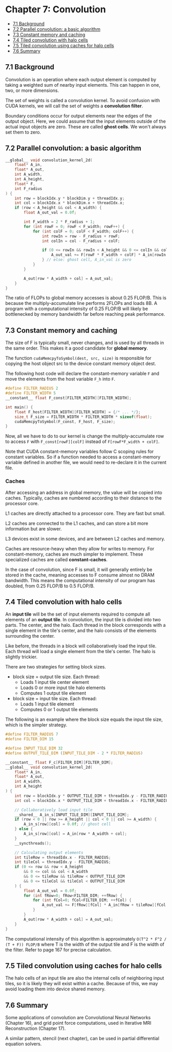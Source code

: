 # Chapter 7: Convolution

- [7.1 Background](#71-background)
- [7.2 Parallel convolution: a basic algorithm](#72-parallel-convolution-a-basic-algorithm)
- [7.3 Constant memory and caching](#73-constant-memory-and-caching)
- [7.4 Tiled convolution with halo cells](#74-tiled-convolution-with-halo-cells)
- [7.5 Tiled convolution using caches for halo cells](#75-tiled-convolution-using-caches-for-halo-cells)
- [7.6 Summary](#76-summary)

## 7.1 Background
Convolution is an operation where each output element is computed by taking a weighted sum of nearby input elements. This can happen in one, two, or more dimensions.

The set of weights is called a convolution kernel. To avoid confusion with CUDA kernels, we will call the set of weights a **convolution filter**.

Boundary conditions occur for output elements near the edges of the output object. Here, we could assume that the input elements outside of the actual input objects are zero. These are called **ghost cells**. We won't always set them to zero.


## 7.2 Parallel convolution: a basic algorithm
```c
__global__ void convolution_kernel_2d(
    float* A_in,
    float* A_out,
    int A_width,
    int A_height,
    float* F,
    int F_radius
) {
    int row = blockIdx.y * blockDim.y + threadIdx.y;
    int col = blockIdx.x * blockDim.x + threadIdx.x;
    if (row < A_height && col < A_width) {
        float A_out_val = 0.0f;

        int F_width = 2 * F_radius + 1;
        for (int rowF = 0; rowF < F_width; rowF++) {
            for (int colF = 0; colF < F_width; colF++) {
                int rowIn = row - F_radius + rowF;
                int colIn = col - F_radius + colF;

                if (0 <= rowIn && rowIn < A_height && 0 <= colIn && colIn < A_width) {
                    A_out_val += F[rowF * F_width + colF] * A_in[rowIn * A_width + colIn];
                } // else: ghost cell, A_in_val is zero
            }
        }

        A_out[row * A_width + col] = A_out_val;
    }
}
```

The ratio of FLOPs to global memory accesses is about 0.25 FLOP/B. This is because the multiply-accumulate line performs 2FLOPs and loads 8B. A program with a computational intensity of 0.25 FLOP/B will likely be bottlenecked by memory bandwidth far before reaching peak performance.

## 7.3 Constant memory and caching
The size of F is typically small, never changes, and is used by all threads in the same order. This makes it a good candidate for **global memory**.

The function `cudaMemcpyToSymbol(dest, src, size)` is responsible for copying the host object src to the device constant memory object dest.

The following host code will declare the constant-memory variable `F` and move the elements from the host variable `F_h` into `F`.
```c
#define FILTER_RADIUS 2
#define FILTER_WIDTH 5
__constant__ float F_const[FILTER_WIDTH][FILTER_WIDTH];

int main() {
    float F_host[FILTER_WIDTH][FILTER_WIDTH] = {/* ... */};
    size_t F_size = FILTER_WIDTH * FILTER_WIDTH * sizeof(float);
    cudaMemcpyToSymbol(F_const, F_host, F_size);
}
```

Now, all we have to do to our kernel is change the multiply-accumulate row to access `F` with `F_const[rowF][colF]` instead of `F[rowF*F_width + colF]`.

Note that CUDA constant-memory variables follow C scoping rules for constant variables. So if a function needed to access a constant-memory variable defined in another file, we would need to re-declare it in the current file.

### Caches
After accessing an address in global memory, the value will be copied into caches. Typically, caches are numbered according to their distance to the processor core.

L1 caches are directly attached to a processor core. They are fast but small.

L2 caches are connected to the L1 caches, and can store a bit more information but are slower.

L3 devices exist in some devices, and are between L2 caches and memory.

Caches are resource-heavy when they allow for writes to memory. For constant-memory, caches are much simpler to implement. These specialized caches are called **constant-caches**.

In the case of convolution, since F is small, it will generally entirely be stored in the cache, meaning accesses to F consume almost no DRAM bandwidth. This means the computational intensity of our program has doubled, from 0.25 FLOP/B to 0.5 FLOP/B.

## 7.4 Tiled convolution with halo cells
An **input tile** will be the set of input elements required to compute all elements of an **output tile**. In convolution, the input tile is divided into two parts. The center, and the halo. Each thread in the block corresponds with a single element in the tile's center, and the halo consists of the elements surrounding the center.

Like before, the threads in a block will collaboratively load the input tile. Each thread will load a single element from the tile's center. The halo is slightly trickier.

There are two strategies for setting block sizes.
- block size = output tile size. Each thread:
  - Loads 1 input tile center element
  - Loads 0 or more input tile halo elements
  - Computes 1 output tile element
- block size = input tile size. Each thread:
  - Loads 1 input tile element
  - Computes 0 or 1 output tile elements

The following is an example where the block size equals the input tile size, which is the simpler strategy.
```c
#define FILTER_RADIUS 7
#define FILTER_DIM 15

#define INPUT_TILE_DIM 32
#define OUTPUT_TILE_DIM (INPUT_TILE_DIM - 2 * FILTER_RADIUS)

__constant__ float F_c[FILTER_DIM][FILTER_DIM];
__global__ void convolution_kernel_2d(
    float* A_in,
    float* A_out,
    int A_width,
    int A_height
) {
    int row = blockIdx.y * OUTPUT_TILE_DIM + threadIdx.y - FILTER_RADIUS;
    int col = blockIdx.x * OUTPUT_TILE_DIM + threadIdx.x - FILTER_RADIUS;

    // Collaboratively load input tile
    __shared__ A_in_s[INPUT_TILE_DIM][INPUT_TILE_DIM];
    if (row < 0 || row >= A_height || col < 0 || col >= A_width) {
        A_in_s[row][col] = 0.0f; // ghost cell
    } else {
        A_in_s[row][col] = A_in[row * A_width + col];
    }
    __syncthreads();

    // Calculating output elements
    int tileRow = threadIdx.x - FILTER_RADIUS;
    int tileCol = threadIdx.y - FILTER_RADIUS;
    if (0 <= row && row < A_height
        && 0 <= col && col < A_width
        && 0 <= tileRow && tileRow < OUTPUT_TILE_DIM
        && 0 <= tileCol && tileCol < OUTPUT_TILE_DIM
    ) {
        float A_out_val = 0.0f;
        for (int fRow=0; fRow<FILTER_DIM; ++fRow) {
            for (int fCol=0; fCol<FILTER_DIM; ++fCol) {
                A_out_val += F[fRow][fCol] * A_in[fRow + tileRow][fCol + tileCol];
            }
        }
        A_out[row * A_width + col] = A_out_val;
    }
}
```

The computational intensity of this algorithm is approximately `O(T^2 * F^2 / (T + F)) FLOP/B` where T is the width of the output tile and F is the width of the filter. Refer to page 167 for precise calculation.

## 7.5 Tiled convolution using caches for halo cells
The halo cells of an input tile are also the internal cells of neighboring input tiles, so it is likely they will exist within a cache. Because of this, we may avoid loading them into device shared memory.

## 7.6 Summary
Some applications of convolution are Convolutional Neural Networks (Chapter 16), and grid point force computations, used in Iterative MRI Reconstruction (Chapter 17).

A similar pattern, stencil (next chapter), can be used in partial differential equation solvers.